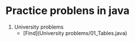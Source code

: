 # Practice problens in java

1. University problems
   - [Find](University problems/01_Tables.java)
